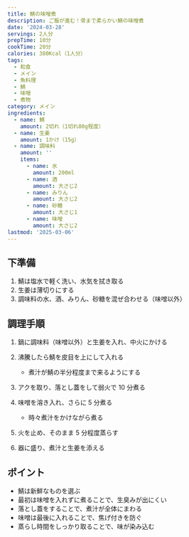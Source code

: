 ```yaml
---
title: 鯖の味噌煮
description: ご飯が進む！骨まで柔らかい鯖の味噌煮
date: '2024-03-28'
servings: 2人分
prepTime: 10分
cookTime: 20分
calories: 380Kcal（1人分）
tags:
  - 和食
  - メイン
  - 魚料理
  - 鯖
  - 味噌
  - 煮物
category: メイン
ingredients:
  - name: 鯖
    amount: 2切れ（1切れ80g程度）
  - name: 生姜
    amount: 1かけ（15g）
  - name: 調味料
    amount: ''
    items:
      - name: 水
        amount: 200ml
      - name: 酒
        amount: 大さじ2
      - name: みりん
        amount: 大さじ2
      - name: 砂糖
        amount: 大さじ1
      - name: 味噌
        amount: 大さじ2
lastmod: '2025-03-06'
---
```


## 下準備

1. 鯖は塩水で軽く洗い、水気を拭き取る
2. 生姜は薄切りにする
3. 調味料の水、酒、みりん、砂糖を混ぜ合わせる（味噌以外）

## 調理手順

1. 鍋に調味料（味噌以外）と生姜を入れ、中火にかける

2. 沸騰したら鯖を皮目を上にして入れる

   - 煮汁が鯖の半分程度まで来るようにする

3. アクを取り、落とし蓋をして弱火で 10 分煮る

4. 味噌を溶き入れ、さらに 5 分煮る

   - 時々煮汁をかけながら煮る

5. 火を止め、そのまま 5 分程度蒸らす

6. 器に盛り、煮汁と生姜を添える

## ポイント

- 鯖は新鮮なものを選ぶ
- 最初は味噌を入れずに煮ることで、生臭みが出にくい
- 落とし蓋をすることで、煮汁が全体にまわる
- 味噌は最後に入れることで、焦げ付きを防ぐ
- 蒸らし時間をしっかり取ることで、味が染み込む
